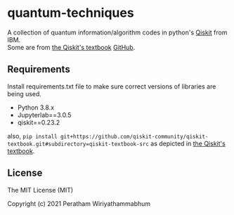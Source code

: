 # quantum-techniques
A collection of quantum information/algorithm codes in python's [Qiskit](https://qiskit.org/) from IBM.\
Some are from [the Qiskit's textbook](https://qiskit.org/textbook) [GitHub](https://github.com/Qiskit/textbook/tree/main/notebooks).

## Requirements
Install requirements.txt file to make sure correct versions of libraries are being used.

* Python 3.8.x
* Jupyterlab==3.0.5
* qiskit==0.23.2

also, ```pip install git+https://github.com/qiskit-community/qiskit-textbook.git#subdirectory=qiskit-textbook-src```
as depicted in [the Qiskit's textbook](https://qiskit.org/textbook/ch-prerequisites/setting-the-environment.html).

## License

The MIT License (MIT)

Copyright (c) 2021 Peratham Wiriyathammabhum
